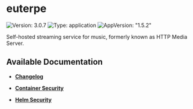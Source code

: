 # euterpe

![Version: 3.0.7](https://img.shields.io/badge/Version-3.0.7-informational?style=flat-square) ![Type: application](https://img.shields.io/badge/Type-application-informational?style=flat-square) ![AppVersion: "1.5.2"](https://img.shields.io/badge/AppVersion-"1.5.2"-informational?style=flat-square)

Self-hosted streaming service for music, formerly known as HTTP Media Server.

## Available Documentation

- [**Changelog**](CHANGELOG)

- [**Container Security**](container-security)

- [**Helm Security**](helm-security)

